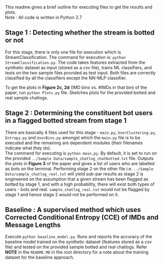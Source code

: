 This readme gives a brief outline for executing files to get the results and plots.  
Note : All code is written in Python 2.7

## Stage 1 : Detecting whether the stream is botted or not

For this stage, there is only one file for execution which is StreamClassification. The command for execution is: `python StreamClassification.py`. The code takes features extracted from the synthetic dataset as input (stored as a *csv* file), trains ML classifiers, and tests on the two sample files provided as test input. Both files are correctly classified by all the classifiers except the NN-MLP classifier.

To get the plots in **Figure 2c, 2d** (IMD bins vs. #IMDs in that bin) of the paper, run `python Plots.py` file. Sketches plots for the provided botted and real sample chatlogs.

## Stage 2 : Determining the constituent bot users in a flagged botted stream from stage 1

There are basically 4 files used for this stage - `main.py`, `UserClustering.py`, `Entropy.py` and `UserBins.py` amongst which the `main.py` file is to be executed and the remaining are dependent modules (their filenames indicate what they do).  
The command for executing is `python main.py`. By default, it is set to run on the provided `../Sample Data/sample_chatlog_chatbotted.txt` file. Outputs the plots in **Figure 3** of the paper and gives a list of users who are labelled as bots on the terminal. Performing stage 2 on the other file i.e. `../Sample Data/sample_chatlog_real.txt` will yield sub-par results as stage 2 is engineered on the assumption that a given stream has been flagged as botted by stage 1, and with a high probability, there will exist both types of users - bots and real. `sample_chatlog_real.txt` would not be flagged by stage 1 and hence stage 2 would not be performed on it.

## Baseline : A supervised method which uses Corrected Conditional Entropy (CCE) of IMDs and Message Lengths

Execute `python baseline_model.py`. Runs and reports the accuracy of the baseline model trained on the synthetic dataset (features stored as a *csv* file) and tested on the provided sample botted and real chatlogs. Refer **NOTE** in the `README.MD` in the root directory for a note about the training dataset for the baseline approach.
